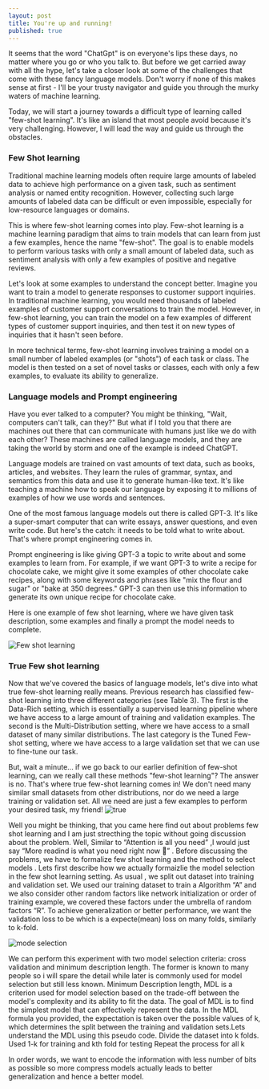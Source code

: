 ```yaml
---
layout: post
title: You're up and running!
published: true
---
```


It seems that the word "ChatGpt" is on everyone's lips these days, no matter where you go or who you talk to. But before we get carried away with all the hype, let's take a closer look at some of the challenges that come with these fancy language models. Don't worry if none of this makes sense at first - I'll be your trusty navigator and guide you through the murky waters of machine learning.

Today, we will start a journey towards a difficult type of learning called "few-shot learning". It's like an island that most people avoid because it's very challenging. However, I will lead the way and guide us through the obstacles.

### Few Shot learning
Traditional machine learning models often require large amounts of labeled data to achieve high performance on a given task, such as sentiment analysis or named entity recognition. However, collecting such large amounts of labeled data can be difficult or even impossible, especially for low-resource languages or domains.

This is where few-shot learning comes into play. Few-shot learning is a machine learning paradigm that aims to train models that can learn from just a few examples, hence the name "few-shot". The goal is to enable models to perform various tasks with only a small amount of labeled data, such as sentiment analysis with only a few examples of positive and negative reviews.

Let's look at some examples to understand the concept better. Imagine you want to train a model to generate responses to customer support inquiries. In traditional machine learning, you would need thousands of labeled examples of customer support conversations to train the model. However, in few-shot learning, you can train the model on a few examples of different types of customer support inquiries, and then test it on new types of inquiries that it hasn't seen before.

In more technical terms, few-shot learning involves training a model on a small number of labeled examples (or "shots") of each task or class. The model is then tested on a set of novel tasks or classes, each with only a few examples, to evaluate its ability to generalize.

### Language models and Prompt engineering
Have you ever talked to a computer? You might be thinking, "Wait, computers can't talk, can they?" But what if I told you that there are machines out there that can communicate with humans just like we do with each other? These machines are called language models, and they are taking the world by storm and one of the example is indeed ChatGPT.

Language models are trained on vast amounts of text data, such as books, articles, and websites. They learn the rules of grammar, syntax, and semantics from this data and use it to generate human-like text. It's like teaching a machine how to speak our language by exposing it to millions of examples of how we use words and sentences.

One of the most famous language models out there is called GPT-3. It's like a super-smart computer that can write essays, answer questions, and even write code. But here's the catch: it needs to be told what to write about. That's where prompt engineering comes in.

Prompt engineering is like giving GPT-3 a topic to write about and some examples to learn from. For example, if we want GPT-3 to write a recipe for chocolate cake, we might give it some examples of other chocolate cake recipes, along with some keywords and phrases like "mix the flour and sugar" or "bake at 350 degrees." GPT-3 can then use this information to generate its own unique recipe for chocolate cake.

Here is one example of few shot learning, where we have given task description, some examples and finally a prompt the model needs to complete.

![Few shot learning]({{site.baseurl}}/_posts/fewshot.png)


### True Few shot learning
Now that we've covered the basics of language models, let's dive into what true few-shot learning really means. Previous research has classified few-shot learning into three different categories (see Table 3). The first is the Data-Rich setting, which is essentially a supervised learning pipeline where we have access to a large amount of training and validation examples. The second is the Multi-Distribution setting, where we have access to a small dataset of many similar distributions. The last category is the Tuned Few-shot setting, where we have access to a large validation set that we can use to fine-tune our task.

But, wait a minute... if we go back to our earlier definition of few-shot learning, can we really call these methods "few-shot learning"? The answer is no. That's where true few-shot learning comes in! We don't need many similar small datasets from other distributions, nor do we need a large training or validation set. All we need are just a few examples to perform your desired task, my friend!
![true]({{site.baseurl}}/_posts/true.png)


Well you might be thinking, that you came here find out about problems few shot learning and I am just strecthing the topic without going discussion about the problem. Well, Similar to “Attention is all you need” ,I would just say “More readind is what you need right now 🙂” .
Before discussing the problems, we have to formalize few shot learning and the method to select models . Lets first describe how we actually formaizlie the model selection in the few shot learning setting. As usual , we split out dataset into training and validation set. We used our training dataset to train a Algorithm “A”  and we also consider other random factors like network initialization or order of training example, we covered these factors under the umbrella of random factors “R”. To achieve generalization or better performance, we want the validation loss to be which is a expecte(mean) loss on many folds, similarly to k-fold. 

![mode selection ]({{site.baseurl}}/_posts/model_selection.png)

We can perform this experiment with two model selection criteria: cross validation and minimum description length. The former is known to many people so i will spare the detail while later is commonly used for model selection but still less known. Minimum Description length, MDL is a criterion used for model selection based on the trade-off between the model's complexity and its ability to fit the data. The goal of MDL is to find the simplest model that can effectively represent the data.
In the MDL formula you provided, the expectation is taken over the possible values of k, which determines the split between the training and validation sets.Lets understand the MDL using this pseudo code.
Divide the dataset into k folds.
Used 1-k for training and kth fold for testing
Repeat the process for all k

In order words, we want to encode the information with less number of bits as possible so more compress models actually leads to better generalization and hence a better model.






